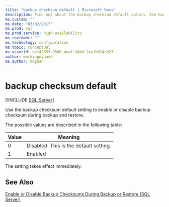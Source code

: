 ```yaml
---
title: "backup checksum default | Microsoft Docs"
description: Find out about the backup checksum default option. See how to use it to turn backup checksum on or off during SQL Server backup and restore operations.
ms.custom: ""
ms.date: "03/02/2017"
ms.prod: sql
ms.prod_service: high-availability
ms.reviewer: ""
ms.technology: configuration
ms.topic: conceptual
ms.assetid: eef42653-85d0-4eaf-94bd-2ea1b024cd23
author: markingmyname
ms.author: maghan
---
```

# backup checksum default
 [!INCLUDE [SQL Server](../../includes/applies-to-version/sqlserver.md)]

  Use the backup checksum default setting to enable or disable backup checksum during backup and restore.  
  
 The possible values are described in the following table:  
  
|Value|Meaning|  
|-|-|  
|0|Disabled. This is the default setting.|  
|1|Enabled|  
  
 The setting takes effect immediately.  
  
## See Also  
 [Enable or Disable Backup Checksums During Backup or Restore &#40;SQL Server&#41;](../../relational-databases/backup-restore/enable-or-disable-backup-checksums-during-backup-or-restore-sql-server.md)  
  
  
